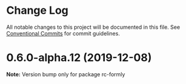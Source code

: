 # Change Log

All notable changes to this project will be documented in this file.
See [Conventional Commits](https://conventionalcommits.org) for commit guidelines.

# 0.6.0-alpha.12 (2019-12-08)

**Note:** Version bump only for package rc-formly
